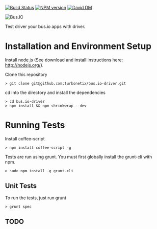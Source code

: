 [![Build Status](https://travis-ci.org/turbonetix/bus.io-driver.svg?branch=master)](https://travis-ci.org/turbonetix/bus.io-driver)
[![NPM version](https://badge.fury.io/js/bus.io-driver.svg)](http://badge.fury.io/js/bus.io-driver)
[![David DM](https://david-dm.org/turbonetix/bus.io-driver.png)](https://david-dm.org/turbonetix/bus.io-driver.png)

![Bus.IO](https://raw.github.com/turbonetix/bus.io/master/logo.png)

Test driver your bus.io apps with driver.

# Installation and Environment Setup

Install node.js (See download and install instructions here: http://nodejs.org/).

Clone this repository

    > git clone git@github.com:turbonetix/bus.io-driver.git

cd into the directory and install the dependencies

    > cd bus.io-driver
    > npm install && npm shrinkwrap --dev

# Running Tests

Install coffee-script

    > npm install coffee-script -g

Tests are run using grunt.  You must first globally install the grunt-cli with npm.

    > sudo npm install -g grunt-cli

## Unit Tests

To run the tests, just run grunt

    > grunt spec

## TODO
